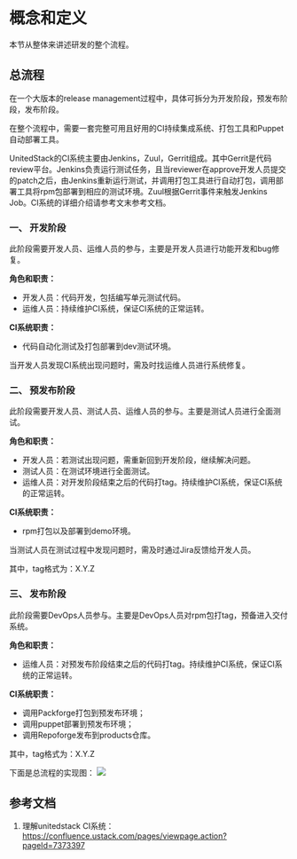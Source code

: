 # 概念和定义

本节从整体来讲述研发的整个流程。

## 总流程

在一个大版本的release management过程中，具体可拆分为开发阶段，预发布阶段，发布阶段。

在整个流程中，需要一套完整可用且好用的CI持续集成系统、打包工具和Puppet自动部署工具。

UnitedStack的CI系统主要由Jenkins，Zuul，Gerrit组成。其中Gerrit是代码review平台。Jenkins负责运行测试任务，且当reviewer在approve开发人员提交的patch之后，由Jenkins重新运行测试，并调用打包工具进行自动打包，调用部署工具将rpm包部署到相应的测试环境。Zuul根据Gerrit事件来触发Jenkins Job。CI系统的详细介绍请参考文末参考文档。

### 一、 开发阶段

此阶段需要开发人员、运维人员的参与，主要是开发人员进行功能开发和bug修复。

**角色和职责：**

- 开发人员：代码开发，包括编写单元测试代码。
- 运维人员：持续维护CI系统，保证CI系统的正常运转。

**CI系统职责：**

- 代码自动化测试及打包部署到dev测试环境。

当开发人员发现CI系统出现问题时，需及时找运维人员进行系统修复。

### 二、 预发布阶段

此阶段需要开发人员、测试人员、运维人员的参与。主要是测试人员进行全面测试。

**角色和职责：**

- 开发人员：若测试出现问题，需重新回到开发阶段，继续解决问题。
- 测试人员：在测试环境进行全面测试。
- 运维人员：对开发阶段结束之后的代码打tag。持续维护CI系统，保证CI系统的正常运转。

**CI系统职责：**

- rpm打包以及部署到demo环境。

当测试人员在测试过程中发现问题时，需及时通过Jira反馈给开发人员。

其中，tag格式为：X.Y.Z

### 三、 发布阶段

此阶段需要DevOps人员参与。主要是DevOps人员对rpm包打tag，预备进入交付系统。

**角色和职责：**

- 运维人员：对预发布阶段结束之后的代码打tag。持续维护CI系统，保证CI系统的正常运转。

**CI系统职责：**

- 调用Packforge打包到预发布环境；
- 调用puppet部署到预发布环境；
- 调用Repoforge发布到products仓库。

其中，tag格式为：X.Y.Z

下面是总流程的实现图：
![](/images/develop-flow/dev.png)

## 参考文档

1. 理解unitedstack CI系统：https://confluence.ustack.com/pages/viewpage.action?pageId=7373397